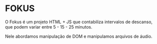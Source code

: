 # FOKUS
O Fokus é um projeto HTML + JS que contabiliza intervalos de descanso, que podem variar entre 5 - 15 - 25 minutos. <br>

Nele abordamos manipulação de DOM e manipulamos arquivos de áudio.
